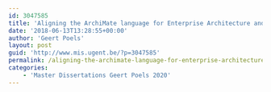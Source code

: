 ```yaml
---
id: 3047585
title: 'Aligning the ArchiMate language for Enterprise Architecture and the CORAS language for risk modelling (Camille Wittouck)'
date: '2018-06-13T13:28:55+00:00'
author: 'Geert Poels'
layout: post
guid: 'http://www.mis.ugent.be/?p=3047585'
permalink: /aligning-the-archimate-language-for-enterprise-architecture-and-the-coras-language-for-risk-modelling/
categories:
    - 'Master Dissertations Geert Poels 2020'
---
```


